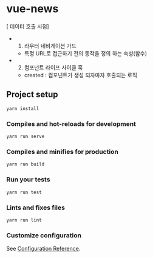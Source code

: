 # vue-news


[ 데이터 호출 시점]
- 1. 라우터 네비게이션 가드
    - 특정 URL로 접근하기 전의 동작을 정의 하는 속성(함수)
    
- 2. 컴포넌트 라이프 사이클 훅
    - created : 컴포넌트가 생성 되자마자 호출되는 로직

 
## Project setup
```
yarn install
```

### Compiles and hot-reloads for development
```
yarn run serve
```

### Compiles and minifies for production
```
yarn run build
```

### Run your tests
```
yarn run test
```

### Lints and fixes files
```
yarn run lint
```

### Customize configuration
See [Configuration Reference](https://cli.vuejs.org/config/).
